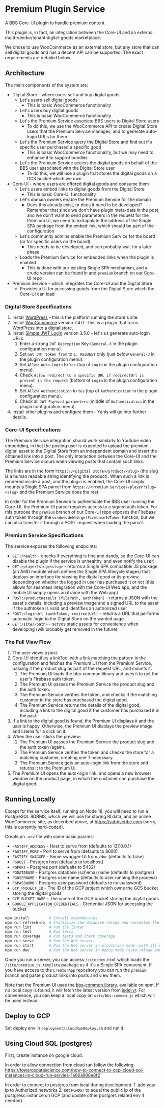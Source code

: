 # Premium Plugin Service

A BBS Core-UI plugin to handle premium content.

This plugin is, in fact, an integration between the Core-UI and an external multi-vendor/tenant digital-goods marketplace.

We chose to use WooCommerce as an external store, but any store that can sell digital goods and has a decent API can be supported. The exact requirements are detailed below.

## Architecture

The main components of the system are:
* Digital Store - where users sell and buy digital goods
    * Let's users sell digital goods
        * This is basic WooCommerce functionality
    * Let's users buy digital goods
        * This is basic WooCommerce functionality
    * Let's the Premium Service associate BBS users to Digital Store users
        * To do this, we use the WooCommerce API to create Digital Store users that the Premium Service manages, and to generate auto-login URLs for them
    * Let's the Premium Service query the Digital Store and find out if a specific user purchased a specific good
        * This is basic WooCommerce functionality, but we may need to enhance it to supprot bundles
    * Let's the Premium Service access the digital goods on behalf of the BBS user associated with the Digital Store user
        * To do this, we will use a plugin that stores the digital goods on a GCS bucket which we own
* Core-UI - where users are offered digital goods and consume them
    * Let's users embed links to digital goods from the Digital Store
        * This is basic Core-UI functionality
    * Let's domain owners enable the Premium Service for the domain
        * Does this already exist, or does it need to be developed? Remember that since we don't have plugin meta-data in the post, and we don't want to send parameters in the request for the Premium UI, we need to extrapolate the address of the Single SPA package from the embed link, which should be part of the configuration
    * Let's community admins enable the Premium Service for the board (or for specific users on the board)
        * This needs to be developed, and can probably wait for a later phase
    * Loads the Premium Service for embedded links when the plugin is enabled
        * This is done with our existing Single SPA mechanism, and a crude version can be found in and `premium` branch on our Core-UI repo
* Premium Service - which integrates the Core-UI and the Digital Store
    * Provides a UI for accessing goods from the Digital Store which the Core-UI can load

### Digital Store Specifications

1. Install [WordPress](https://wordpress.org/) - this is the platform running the store's site.
1. Install [WooCommerce](https://woocommerce.com/) version 7.4.0 - this is a plugin that turns WordPress into a digital store.
1. Install [Simple JWT Login](https://wordpress.org/plugins/simple-jwt-login/) version 3.5.0 - let's us generate auto-login URLs.
    1. Enter a strong `JWT Decryption` Key (`General-3` in the plugin configuration menu).
    1. Set `Get JWT token from` to `1. REQUEST` only (just below `General-3` in the plugin configuration menu).
    1. Set `Allow Auto-Login` to `Yes` (top of `Login` in the plugin configuration menu).
    1. Check `Allow redirect to a specific URL if redirectUrl is present in the request` (bottom of `Login` in the plugin configuration menu).
    1. Set `Allow Authentication` to `Yes` (top of `Authentication` in the plugin configuration menu).
    1. Check all `JWT Payload parameters` (middle of `Authentication` in the plugin configuration menu).
1. Install other plugins and configure them - Yanis will go into further details.

### Core-UI Specifications

The Premium Service integration should work similarly to Youtube video embedding, in that the posting user is expected to upload the premium digital asset to the Digital Store from an independent domain and insert the obtained link into a post. The only interaction between the Core-UI and the Premium Service occurs when viewing posts that contain such links.

The links are in the form `https://<Digital Store>/product/<slug>` (the slug is a human readable string identifying the product). When such a link is rendered inside a post, and the plugin is enabled, the Core-UI simply mounts a Single SPA parcel from `https://<Premium Service>/player?slug=<slug>` and the Premium Service does the rest.

In order for the Premium Service to authenticate the BBS user running the Core-UI, the Premium UI parcel requires access to a signed auth token. For this purpose the `premium` branch of our Core-UI repo exposes the Firebase auth token through the `window.deWeb.getFirebaseIdToken` function, but we can also transfer it through a POST request when loading the parcel.

### Premium Service Specifications

The service exposes the following endpoints:
* `GET:/health` - checks if everything is fine and dandy, so the Core-UI can disable the plugin if the service is unhealthy, and even notify the user)
* `GET:/player?slug=<slug>` - returns a Single SPA compatible JS package (an AMD module which defines the Single SPA lifecycle stages) that deploys an interface for viewing the digital good or its preview, depending on whether the logged in user has purchased it or not (this allows for seamless integration with the Core-UI Web app, and the mobile UI simply opens an iframe with the Web app)
* `POST:/productDetails (filePath, authToken)` - returns a JSON with the asset's details, including a preview image and a signed URL to the asset if the authtoken is valid and identifies an authorized user
* `POST:/loginUrl (authToken, redirectUrl)` - returns a URL that performs automatic login to the Digital Store on the wanted page
* `GET:/site/<path>` - serves static assets for convenience when developing (will probably get removed in the future)

### The Full View Flow

1. The user views a post.
1. Core-UI identifies a linkTool with a link matching the pattern in the configuration and fetches the Premium UI from the Premium Service, passing it the product slug as part of the request URL, and mounts it.
    1. The Premium UI loads the bbs-common library and uses it to get the user's Firebase auth token.
    1. The Premium UI passes the Premium Service the product slug and the auth token.
    1. The Premium Service verifies the token, and checks if the matching customer in the store has purchased the digital good.
    1. The Premium Service returns the details of the digital good, including a link to the digital good if the customer has purchased it in the past.
1. If a link to the digital good is found, the Premium UI displays it and the user is happy. Otherwise, the Premium UI displays the preview image and listens for a click on it.
1. When the user clicks the preview:
    1. The Premium UI passes the Premium Service the product slug and the auth token (again).
    1. The Premium Service verifies the token and checks the store for a matching customer, creating one if necessary.
    1. The Premium Service gets an auto-login link from the store and returns it to the Premium UI.
1. The Premium UI opens the auto-login link, and opens a new browser window on the product page, in which the customer can purchase the digital good.

## Running Locally

Except for the service itself, running on Node 18, you will need to run a PostgreSQL RDBMS, which we will use for storing BI data, and an online WooCommerce site, as described above, at https://subbscribe.com (sorry, this is currently hard-coded).

Create an `.env` file with some basic params:

* `FASTIFY_ADDRESS`                 - Host to serve from (defaults to 127.0.0.1)
* `FASTIFY_PORT`                    - Port to serve from (defaults to 8000)
* `FASTIFY_SWAGGER`                 - Serve swagger-UI from `/doc` (defaults to false)
* `PGHOST`                          - Postgres host (defaults to localhost)
* `PGPORT`                          - Postgres port (defualts to 5432)
* `PGDATABASE`                      - Postgres database (schema) name (defaults to postgres)
* `PGUSERNAME`                      - Postgres user name (defaults to user running the process)
* `PGPASSWORD`                      - Postgres user password (defaults to no-password)
* `GCP_PROJECT_ID`                  - The ID of the GCP project which owns the GCS bucket storing the digital goods
* `GCP_BUCKET_NAME`                 - The name of the GCS bucket storing the digital goods
* `GOOGLE_APPLICATION_CREDENTIALS`  - Credential JSON for accessing the bucket

```sh
npm install         # Install dependencies
npm run refresh-db  # Initialize the database (drops and recreates the table)
npm run lint        # Run the linter
npm run test        # Run tests
npm run coverage    # Run tests and check coverage
npm run serve       # Run the Web server
npm run start       # Run the Web server in production mode (with all checks)
npm run dev         # Run the Web server in debug mode (auto reload and swagger enabled)
```

Once you run a server, you can access `/site/dev.html` which loads the `/site/premium.js.template` package as if it's a Single SPA component. If you have access to the `CreatorApp` repository you can run the `premium` branch and paste product links into posts and view them.

Note that the Premium UI uses the [bbs-common library](https://github.com/deweb-io/bbs-common/), available on npm. If no local copy is found, it will fetch the latest version from [jsdelivr](https://cdn.jsdelivr.net/npm/@dewebio/bbs-common@latest/index.min.js). For convenience, you can keep a local copy on `site/bbs-common.js` which will be used instead.

## Deploy to GCP

Set deploy env in `deployment/cloudRunDeploy.sh` and run it.

## Using Cloud SQL (postgres)

First, create instance on google cloud.

In order to allow connection from cloud run follow the following:
https://towardsdatascience.com/how-to-connect-to-gcp-cloud-sql-instances-in-cloud-run-servies-1e60a908e8f2

In order to connect to postgres from local during development:
    1. add your ip to Authorized networks
    2. set `PGHOST` to equal the public ip of the postgress instance on GCP (and update other postgres related env if needed).
